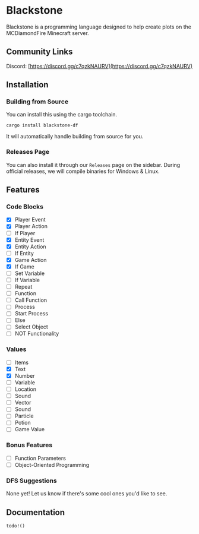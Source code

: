 # Blackstone

Blackstone is a programming language designed to help create plots on the MCDiamondFire Minecraft server.

## Community Links

Discord: [https://discord.gg/c7qzkNAURV](https://discord.gg/c7qzkNAURV)

## Installation

### Building from Source

You can install this using the cargo toolchain.

```text
cargo install blackstone-df
```

It will automatically handle building from source for you.

### Releases Page

You can also install it through our `Releases` page on the sidebar. During official releases, we will compile binaries for Windows & Linux.

## Features
### Code Blocks
- [x] Player Event
- [x] Player Action
- [ ] If Player
- [x] Entity Event
- [x] Entity Action
- [ ] If Entity
- [x] Game Action
- [x] If Game
- [ ] Set Variable
- [ ] If Variable
- [ ] Repeat
- [ ] Function
- [ ] Call Function
- [ ] Process
- [ ] Start Process
- [ ] Else
- [ ] Select Object
- [ ] NOT Functionality

### Values
- [ ] Items
- [x] Text
- [x] Number
- [ ] Variable
- [ ] Location
- [ ] Sound
- [ ] Vector
- [ ] Sound
- [ ] Particle
- [ ] Potion
- [ ] Game Value

### Bonus Features
- [ ] Function Parameters
- [ ] Object-Oriented Programming

### DFS Suggestions
None yet! Let us know if there's some cool ones you'd like to see.
## Documentation

`todo!()`
